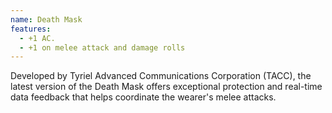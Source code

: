 ```yaml
---
name: Death Mask
features:
  - +1 AC.
  - +1 on melee attack and damage rolls
---
```

Developed by Tyriel Advanced Communications Corporation (TACC), the latest version of the Death Mask offers exceptional protection and real-time data feedback that helps coordinate the wearer's melee attacks.